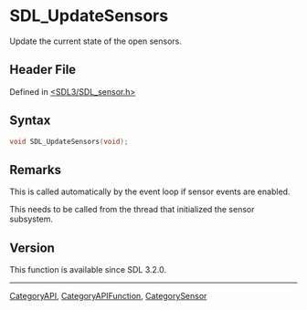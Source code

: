 # SDL_UpdateSensors

Update the current state of the open sensors.

## Header File

Defined in [<SDL3/SDL_sensor.h>](https://github.com/libsdl-org/SDL/blob/main/include/SDL3/SDL_sensor.h)

## Syntax

```c
void SDL_UpdateSensors(void);
```

## Remarks

This is called automatically by the event loop if sensor events are
enabled.

This needs to be called from the thread that initialized the sensor
subsystem.

## Version

This function is available since SDL 3.2.0.

----
[CategoryAPI](CategoryAPI), [CategoryAPIFunction](CategoryAPIFunction), [CategorySensor](CategorySensor)

